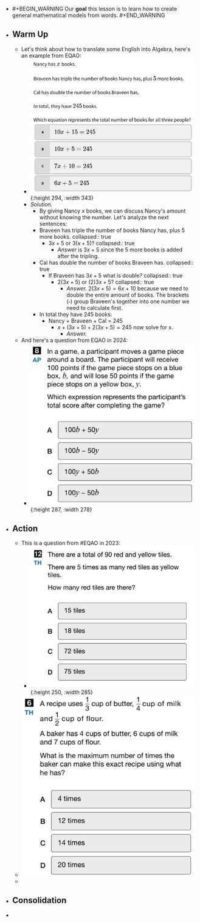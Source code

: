 - #+BEGIN_WARNING
  Our **goal** this lesson is to learn how to create general mathematical models from words.
  #+END_WARNING
- ## Warm Up
	- Let's think about how to translate some English into Algebra, here's an example from EQAO:
		- ![image.png](../assets/image_1748396924758_0.png){:height 294, :width 343}
		- *Solution.*
			- By giving Nancy $x$ books, we can discuss Nancy's amount without knowing the number. Let's analyze the next sentences:
			- Braveen has triple the number of books Nancy has, plus 5 more books.
			  collapsed:: true
				- $3x+5$ or $3(x+5)$?
				  collapsed:: true
					- *Answer* is $3x+5$ since the 5 more books is added after the tripling.
			- Cal has double the number of books Braveen has.
			  collapsed:: true
				- If Braveen has $3x+5$ what is double?
				  collapsed:: true
					- $2(3x+5)$ or $(2)3x+5$?
					  collapsed:: true
						- *Answer.* $2(3x+5)=6x+10$ because we need to double the entire amount of books. The brackets $(\square)$ group Braveen's together into one number we need to calculate first.
			- In total they have 245 books:
				- Nancy + Braveen + Cal = 245
					- $x + (3x+5) + 2(3x+5) = 245$
					  now solve for x.
						- *Answer.*
	- And here's a question from EQAO in 2024:
		- ![image.png](../assets/image_1748394775799_0.png){:height 287, :width 278}
- ## Action
	- This is a question from #EQAO in 2023:
		- ![image.png](../assets/image_1748393501044_0.png){:height 250, :width 285}
	- ![image.png](../assets/image_1748394726186_0.png)
	-
- ## Consolidation
-